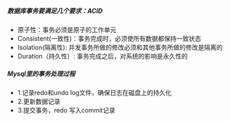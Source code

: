 ##### 数据库事务要满足几个要求：ACID
- 原子性：事务必须是原子的工作单元
- Consistent(一致性)：事务完成时，必须使所有数据都保持一致状态
- Isolation(隔离性): 并发事务所做的修改必须和其他事务所做的修改是隔离的
- Duration（持久性）: 事务完成之后，对系统的影响是永久性的
##### Mysql里的事务处理过程
- 1.记录redo和undo log文件，确保日志在磁盘上的持久化
- 2.更新数据记录
- 3.提交事务，redo 写入commit记录